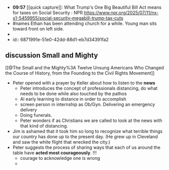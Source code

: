 - **09:57** [[quick capture]]: What Trump's One Big Beautiful Bill Act means for taxes on Social Security : NPR https://www.npr.org/2025/07/11/nx-s1-5459955/social-security-megabill-trump-tax-cuts
- #names Ethan has been attending church for a while. Young man sits toward front on left side.
-
- id:: 6871991e-51e0-42dd-88d1-eb7d34391fa2

## discussion Small and Mighty 
[[@The Small and the Mighty%3A Twelve Unsung Americans Who Changed the Course of History, from the Founding to the Civil Rights Movement]] 
- Peter opened with a prayer by Keller about how to listen to the **news**
	- Peter introduces the concept of professionals distancing, do what needs to be done while also touched by the pathos
	- Al early learning to distance in order to accomplish
	- screen person in internship as Ob/Gyn. Delivering an emergency delivery
	- Doing funerals.
	- Peter wonders if as Christians we are called to look at the news with that kind of distancing.
- Jim is ashamed that it took him so long to recognize what terrible things our country has done up to the present day. (He grew up in Cleveland and saw the white flight that wrecked the city.)
- Peter suggests the process of sharing ways that each of us around the table have **acted most courageously**. !!! 
	- courage to acknowledge one is wrong
	- 